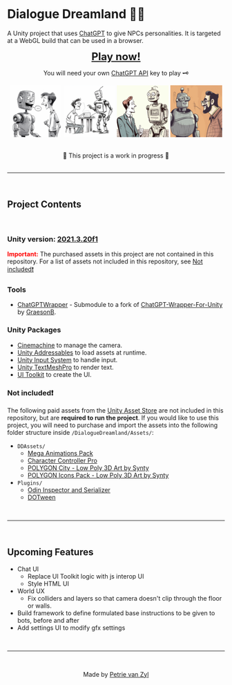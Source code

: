 # Dialogue Dreamland 🤖💬

A Unity project that uses [ChatGPT](https://openai.com/blog/chatgpt/) to give NPCs personalities. It is targeted at a WebGL build that can be used in a browser.

<div align="center">
  <a style="font-size:24px; font-weight: bold" href="https://p-v-z.github.io/DialogueDreamland/WebGL/">Play now!</a>

  You will need your own [ChatGPT API](https://platform.openai.com/account/api-keys) key to play 🗝️

  <div class="image-container">
    <img src=".readme/slideA.png" alt="Image 1">
    <img src=".readme/slideB.png" alt="Image 2">
    <img src=".readme/slideC.png" alt="Image 3">
    <img src=".readme/slideD.png" alt="Image 4">
  </div>

  <br>🚧 This project is a work in progress 🚧
  <br>
  <br>
</div>
<hr>
<br>

## Project Contents

<br>

### **Unity version:** [2021.3.20f1](./ProjectSettings/ProjectVersion.txt)

<span style="color: red;">**Important:**</span>
The purchased assets in this project are not contained in this repository. For a list of assets not included in this repository, see [Not included❗](#not-included)
<br>

### **Tools**

- [ChatGPTWrapper](https://github.com/p-v-z/ChatGPT-Wrapper-For-Unity) - Submodule to a fork of [ChatGPT-Wrapper-For-Unity](https://github.com/GraesonB/ChatGPT-Wrapper-For-Unity) by [GraesonB](https://github.com/GraesonB).

### **Unity Packages**

- [Cinemachine](https://unity.com/unity/features/editor/art-and-design/cinemachine) to manage the camera.
- [Unity Addressables](https://docs.unity3d.com/Manual/com.unity.addressables.html) to load assets at runtime.
- [Unity Input System](https://docs.unity3d.com/Manual/com.unity.inputsystem.html) to handle input.
- [Unity TextMeshPro](https://docs.unity3d.com/Manual/com.unity.textmeshpro.html) to render text.
- [UI Toolkit](https://docs.unity3d.com/Manual/UIElements.html) to create the UI.

### **Not included❗**

The following paid assets from the [Unity Asset Store](https://assetstore.unity.com/) are not included in this repository, but are **required to run the project**. If you would like to use this project, you will need to purchase and import the assets into the following folder structure inside `/DialogueDreamland/Assets/`:

- `DDAssets/`
  - [Mega Animations Pack](https://assetstore.unity.com/packages/3d/animations/mega-animations-pack-162341)
  - [Character Controller Pro](https://assetstore.unity.com/packages/tools/physics/character-controller-pro-159150)
  - [POLYGON City - Low Poly 3D Art by Synty](https://assetstore.unity.com/packages/3d/environments/urban/polygon-city-low-poly-3d-art-by-synty-95214)
  - [POLYGON Icons Pack - Low Poly 3D Art by Synty](https://assetstore.unity.com/packages/3d/gui/polygon-icons-pack-low-poly-3d-art-by-synty-202117)
- `Plugins/`
  - [Odin Inspector and Serializer](https://assetstore.unity.com/packages/tools/utilities/odin-inspector-and-serializer-89041)
  - [DOTween](https://assetstore.unity.com/packages/tools/animation/dotween-hotween-v2-27676)

<br>
<hr>
<br>

## Upcoming Features

- Chat UI
  - Replace UI Toolkit logic with js interop UI
  - Style HTML UI
- World UX
  - Fix colliders and layers so that camera doesn't clip through the floor or walls.
- Build framework to define formulated base instructions to be given to bots, before and after
- Add settings UI to modify gfx settings

<br>
<hr>
<br>
<div align="center">
  <p>Made by <a href="https://github.com/p-v-z">Petrie van Zyl</a></p>
</div>

<head>
  <style>
    .image-container {
      text-align: center;
    }
    img {
      margin: 0px 2A0px;
      height: 120px;
    }
  </style>
</head>